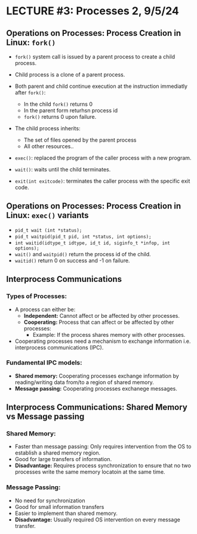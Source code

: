 # LECTURE #3: Processes 2, 9/5/24

## Operations on Processes: Process Creation in Linux: `fork()`

-   `fork()` system call is issued by a parent process to create a child process.
-   Child process is a clone of a parent process.
-   Both parent and child continue execution at the instruction immediatly after `fork()`:

    -   In the child `fork()` returns 0
    -   In the parent form returhsn process id
    -   `fork()` returns 0 upon failure.

-   The child process inherits:

    -   The set of files opened by the parent process
    -   All other resources..

-   `exec()`: replaced the program of the caller process with a new program.
-   `wait()`: waits until the child terminates.
-   `exit(int exitcode)`: terminates the caller process with the specific exit code.

## Operations on Processes: Process Creation in Linux: `exec()` variants

-   `pid_t wait (int *status);`
-   `pid_t waitpid(pid_t pid, int *status, int options);`
-   `int waitid(idtype_t idtype, id_t id, siginfo_t *infop, int options);`
-   `wait()` and `waitpid()` return the process id of the child.
-   `waitid()` return 0 on success and -1 on failure.

## Interprocess Communications

### Types of Processes:

-   A process can either be:
    -   **Independent:** Cannot affect or be affected by other processes.
    -   **Cooperating:** Process that can affect or be affected by other processes:
        -   Example: If the process shares memory with other processes.
-   Cooperating processes need a mechanism to exchange information i.e. interprocess communications (IPC).

### Fundamental IPC models:

-   **Shared memory:** Cooperating processes exchange information by reading/writing data from/to a region of shared memory.
-   **Message passing:** Cooperating processes exchanege messages.

## Interprocess Communications: Shared Memory vs Message passing

### Shared Memory:

-   Faster than message passing: Only requires intervention from the OS to establish a shared memory region.
-   Good for large transfers of information.
-   **Disadvantage:** Requires process synchronization to ensure that no two processes write the same memory locatoin at the same time.

### Message Passing:

-   No need for synchronization
-   Good for small information transfers
-   Easier to implement than shared memory.
-   **Disadvantage:** Usually required OS intervention on every message transfer.
